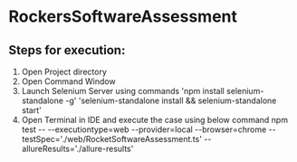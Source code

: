 # RockersSoftwareAssessment

Steps for execution:
--------------------

1. Open Project directory
2. Open Command Window
3. Launch Selenium Server using commands 
'npm install selenium-standalone -g'
'selenium-standalone install && selenium-standalone start'
4. Open Terminal in IDE and execute the case using below command
npm test -- --executiontype=web --provider=local --browser=chrome --testSpec='./web/RocketSoftwareAssessment.ts' --allureResults='./allure-results'
